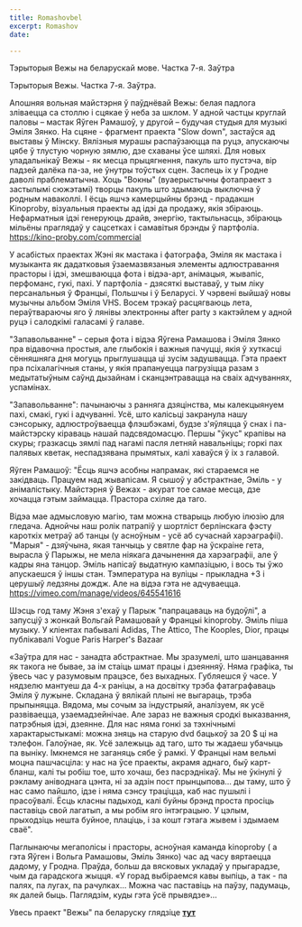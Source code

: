 ```yaml
---
title: Romashovbel
excerpt: Romashov
date: 

---
```


Тэрыторыя Вежы на беларускай мове. Частка 7-я. Заўтра

Тэрыторыя Вежы. Частка 7-я. Заўтра.

Апошняя вольная майстэрня ў паўднёвай Вежы: белая падлога зліваецца са столлю і сцякае ў неба за шклом. У адной частцы круглай паловы – мастак Яўген Рамашоў, у другой – будучая студыя для музыкі Эміля Зянко. На сцяне - фрагмент праекта "Slow down", застаўся ад выставы ў Мінску. Вялізныя мурашы распаўзаюцца па руцэ, апускаючы цябе ў тлустую чорную зямлю, дзе схаваны ўсе шляхі.
Для новых уладальнікаў Вежы - як месца прыцягнення, пакуль што пустэча, вір падзей далёка па-за, не ўнутры тоўстых сцен. Заспець іх у Гродне даволі праблематычна. Хоць  "Вокны" (вуаерыстычны фотапраект з застылымі сюжэтамі) творцы пакуль што здымаюць выключна ў родным наваколлі. І ёсць яшчэ камерцыйны брэнд - прадакшн Kinoproby, візуальныя праекты ад ідэі да продажу, якія збіраюць. Нефарматныя ідэі генеруюць драйв, энергію, тактыльнасць, збіраюць мільёны праглядаў у сацсетках і самавітыя брэнды ў партфоліа.
https://kino-proby.com/commercial

У асабістых праектах Жэні як мастака і фатографа, Эміля як мастака і музыканта як дадатковыя ўзаемазвязаныя элементы адлюстравання прасторы і ідэі, змешваюцца фота і відэа-арт, анімацыя, жывапіс, перфоманс, гукі, пахі. У партфоліа - дзясяткі выставаў, у тым ліку персанальныя ў Францыі, Польшчы і ў Беларусі.
У чэрвені выйшаў новы музычны альбом Эміля VHS. Восем трэкаў расцягваюць лета, пераўтвараючы яго ў лянівы электронны after party з кактэйлем у адной руцэ і салодкімі галасамі ў галаве. 

"Запавольванне" – серыя фота і відэа Яўгена Рамашова і Эміля Зянко пра відавочна простыя, але глыбокія і важныя пачуцці, якія ў хуткасці сённяшняга дня могуць прыглушацца ці зусім задушвацца. Гэта праект пра псіхалагічныя станы, у якія прапануецца пагрузіцца разам з медытатыўным саўнд дызайнам і сканцэнтравацца на сваіх адчуваннях, успамінах.

"Запавольванне": пачынаючы з ранняга дзяцінства, мы калекцыянуем пахі, смакі, гукі і адчуванні. Усё, што калісьці закранула нашу сэнсорыку, адлюстроўваецца флэшбэкамі, будзе з'яўляцца ў снах і па-майстэрску кіраваць нашай падсвядомасцю.
Першы "ўкус" крапівы на скуры; гразкасць зямлі пад нагамі пасля летняй навальніцы; горкі пах палявых кветак, неспадзявана прымятых, калі хаваўся ў іх з галавой.

Яўген Рамашоў: "Ёсць яшчэ асобны напрамак, які стараемся не закідваць. Працуем над жывапісам. Я сышоў у абстрактнае, Эміль - у анімалістыку. Майстэрня ў Вежах - акурат тое самае месца, дзе хочацца гэтым займацца. Прастора схіляе да таго.

Відэа мае адмысловую магію, там можна стварыць любую ілюзію для гледача. Аднойчы наш ролік патрапіў у шортліст берлінскага фэсту кароткіх метраў аб танцы (у асноўным - усё аб сучаснай харэаграфіі).
"Марыя" - дзяўчына, якая танчыць у святле фар на ўскраіне гета, вырасла ў Парыжы, не мела ніякага дачынення да харэаграфіі, але ў кадры яна танцор. Эміль напісаў выдатную кампазіцыю, і вось ты ўжо апускаешся ў іншы стан. Тэмпература на вуліцы - прыкладна +3 і церушыў ледзяны дождж. Але на відэа гэта не адчуваецца. https://vimeo.com/manage/videos/645541616

Шэсць год таму Жэня з'ехаў у Парыж "папрацаваць на будоўлі", а запусціў з жонкай Вольгай Рамашовай у Францыі kinoproby. Эміль піша музыку. У кліентах пабывалі Adidas, The Attico, The Kooples, Dior, працы публікавалі Vogue Paris Harper's Bazaar

«Заўтра для нас - занадта абстрактнае. Мы зразумелі, што шанцавання як такога не бывае, за ім стаіць шмат працы і дзеянняў. Няма графіка, ты ўвесь час у разумовым працэсе, без выхадных. Губляешся ў часе. У нядзелю мантуеш да 4-х раніцы, а на досвітку трэба фатаграфаваць Эміля ў лужыне. Складана ў вялікай плыні не выгараць, трэба прыпыняцца.
Вядома, мы сочым за індустрыяй, аналізуем, як усё развіваецца, узаемадзейнічае. Але зараз не важныя сродкі выказвання, патрэбныя ідэі, дзеянне. Для нас няма гонкі за тэхнічнымі характарыстыкамі: можна зняць на старую dvd бацькоў за 20 $ ці на тэлефон. Галоўнае, як. Усё залежыць ад таго, што ты жадаеш убачыць па выніку. Імкнемся не заганяць сябе ў рамкі. У Францыі нам вельмі моцна пашчасціла: у нас на ўсе праекты, акрамя аднаго, быў карт-бланш, калі ты робіш тое, што хочаш, без пасрэднікаў. Мы не ўкінулі ў рэкламу аніводнага цэнта, ні за адзін пост прынцыпова… ды таму, што ў нас само пайшло, ідзе і няма сэнсу траціцца, каб нас пушылі і прасоўвалі. Ёсць класны падыход, калі буйны брэнд проста просіць паставіць свой лагатып, а мы робім яго інтэграцыю. У цэлым, прыходзіць нешта буйное, плаціць, і за кошт гэтага жывем і здымаем сваё".

Паглынаючы мегаполісы і прасторы, асноўная каманда kinoproby ( а гэта Яўген і Вольга Рамашовы, Эміль Зянко) час ад часу вяртаецца дадому, у Гродна.
Праўда, больш да вясковых укладаў у прыгарадзе, чым да гарадскога жыцця.
«У горад выбіраемся кавы выпіць, а так - па палях, па лугах, па рачулках… Можна час паставіць на паўзу, падумаць, як далей быць. Паглядзім, куды гэта ўсё прывядзе»…

Увесь праект "Вежы" па беларуску глядзіце [**тут**](https://www.mamgrodno.com/projects/belvezyall.html)
